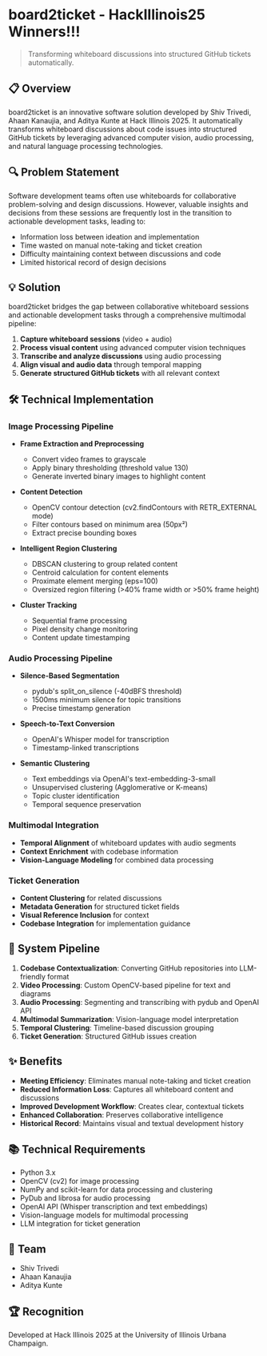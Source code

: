 # board2ticket - HackIllinois25 **Winners!!!**

> Transforming whiteboard discussions into structured GitHub tickets automatically.

## 📋 Overview

board2ticket is an innovative software solution developed by Shiv Trivedi, Ahaan Kanaujia, and Aditya Kunte at Hack Illinois 2025. It automatically transforms whiteboard discussions about code issues into structured GitHub tickets by leveraging advanced computer vision, audio processing, and natural language processing technologies.

## 🔍 Problem Statement

Software development teams often use whiteboards for collaborative problem-solving and design discussions. However, valuable insights and decisions from these sessions are frequently lost in the transition to actionable development tasks, leading to:

- Information loss between ideation and implementation
- Time wasted on manual note-taking and ticket creation
- Difficulty maintaining context between discussions and code
- Limited historical record of design decisions

## 💡 Solution

board2ticket bridges the gap between collaborative whiteboard sessions and actionable development tasks through a comprehensive multimodal pipeline:

1. **Capture whiteboard sessions** (video + audio)
2. **Process visual content** using advanced computer vision techniques
3. **Transcribe and analyze discussions** using audio processing
4. **Align visual and audio data** through temporal mapping
5. **Generate structured GitHub tickets** with all relevant context

## 🛠️ Technical Implementation

### Image Processing Pipeline

- **Frame Extraction and Preprocessing**
  - Convert video frames to grayscale
  - Apply binary thresholding (threshold value 130)
  - Generate inverted binary images to highlight content

- **Content Detection**
  - OpenCV contour detection (cv2.findContours with RETR_EXTERNAL mode)
  - Filter contours based on minimum area (50px²)
  - Extract precise bounding boxes

- **Intelligent Region Clustering**
  - DBSCAN clustering to group related content
  - Centroid calculation for content elements
  - Proximate element merging (eps=100)
  - Oversized region filtering (>40% frame width or >50% frame height)

- **Cluster Tracking**
  - Sequential frame processing
  - Pixel density change monitoring
  - Content update timestamping

### Audio Processing Pipeline

- **Silence-Based Segmentation**
  - pydub's split_on_silence (-40dBFS threshold)
  - 1500ms minimum silence for topic transitions
  - Precise timestamp generation

- **Speech-to-Text Conversion**
  - OpenAI's Whisper model for transcription
  - Timestamp-linked transcriptions

- **Semantic Clustering**
  - Text embeddings via OpenAI's text-embedding-3-small
  - Unsupervised clustering (Agglomerative or K-means)
  - Topic cluster identification
  - Temporal sequence preservation

### Multimodal Integration

- **Temporal Alignment** of whiteboard updates with audio segments
- **Context Enrichment** with codebase information
- **Vision-Language Modeling** for combined data processing

### Ticket Generation

- **Content Clustering** for related discussions
- **Metadata Generation** for structured ticket fields
- **Visual Reference Inclusion** for context
- **Codebase Integration** for implementation guidance

## 🔄 System Pipeline

1. **Codebase Contextualization**: Converting GitHub repositories into LLM-friendly format
2. **Video Processing**: Custom OpenCV-based pipeline for text and diagrams
3. **Audio Processing**: Segmenting and transcribing with pydub and OpenAI API
4. **Multimodal Summarization**: Vision-language model interpretation
5. **Temporal Clustering**: Timeline-based discussion grouping
6. **Ticket Generation**: Structured GitHub issues creation

## ✨ Benefits

- **Meeting Efficiency**: Eliminates manual note-taking and ticket creation
- **Reduced Information Loss**: Captures all whiteboard content and discussions
- **Improved Development Workflow**: Creates clear, contextual tickets
- **Enhanced Collaboration**: Preserves collaborative intelligence
- **Historical Record**: Maintains visual and textual development history

## 📚 Technical Requirements

- Python 3.x
- OpenCV (cv2) for image processing
- NumPy and scikit-learn for data processing and clustering
- PyDub and librosa for audio processing
- OpenAI API (Whisper transcription and text embeddings)
- Vision-language models for multimodal processing
- LLM integration for ticket generation

## 👥 Team

- Shiv Trivedi
- Ahaan Kanaujia
- Aditya Kunte

## 🏆 Recognition

Developed at Hack Illinois 2025 at the University of Illinois Urbana Champaign.
